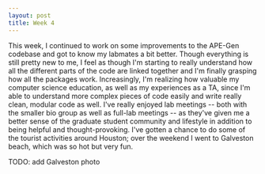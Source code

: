 ```yaml
---
layout: post
title: Week 4
---
```


This week, I continued to work on some improvements to the APE-Gen codebase and got to know my labmates a bit better. Though everything is still pretty new to me, I feel as though I'm starting to really understand how all the different parts of the code are linked together and I'm finally grasping how all the packages work. Increasingly, I'm realizing how valuable my computer science education, as well as my experiences as a TA, since I'm able to understand more complex pieces of code easily and write really clean, modular code as well. I've really enjoyed lab meetings -- both with the smaller bio group as well as full-lab meetings -- as they've given me a better sense of the graduate student community and lifestyle in addition to being helpful and thought-provoking.
I've gotten a chance to do some of the tourist activities around Houston; over the weekend I went to Galveston beach, which was so hot but very fun.

TODO: add Galveston photo